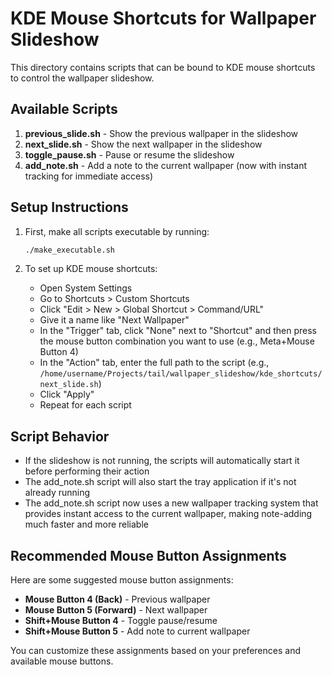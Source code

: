 # KDE Mouse Shortcuts for Wallpaper Slideshow

This directory contains scripts that can be bound to KDE mouse shortcuts to control the wallpaper slideshow.

## Available Scripts

1. **previous_slide.sh** - Show the previous wallpaper in the slideshow
2. **next_slide.sh** - Show the next wallpaper in the slideshow
3. **toggle_pause.sh** - Pause or resume the slideshow
4. **add_note.sh** - Add a note to the current wallpaper (now with instant tracking for immediate access)

## Setup Instructions

1. First, make all scripts executable by running:
   ```bash
   ./make_executable.sh
   ```

2. To set up KDE mouse shortcuts:
   - Open System Settings
   - Go to Shortcuts > Custom Shortcuts
   - Click "Edit > New > Global Shortcut > Command/URL"
   - Give it a name like "Next Wallpaper"
   - In the "Trigger" tab, click "None" next to "Shortcut" and then press the mouse button combination you want to use (e.g., Meta+Mouse Button 4)
   - In the "Action" tab, enter the full path to the script (e.g., `/home/username/Projects/tail/wallpaper_slideshow/kde_shortcuts/next_slide.sh`)
   - Click "Apply"
   - Repeat for each script

## Script Behavior

- If the slideshow is not running, the scripts will automatically start it before performing their action
- The add_note.sh script will also start the tray application if it's not already running
- The add_note.sh script now uses a new wallpaper tracking system that provides instant access to the current wallpaper, making note-adding much faster and more reliable

## Recommended Mouse Button Assignments

Here are some suggested mouse button assignments:

- **Mouse Button 4 (Back)** - Previous wallpaper
- **Mouse Button 5 (Forward)** - Next wallpaper
- **Shift+Mouse Button 4** - Toggle pause/resume
- **Shift+Mouse Button 5** - Add note to current wallpaper

You can customize these assignments based on your preferences and available mouse buttons.